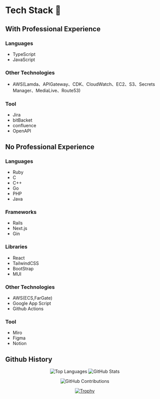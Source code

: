 # Tech Stack 🚀

## With Professional Experience
### Languages
- TypeScript
- JavaScript

### Other Technologies
- AWS(Lamda、APIGateway、CDK、CloudWatch、EC2、S3、Secrets Manager、MediaLive、Route53)

### Tool
- Jira
- bitBacket
- confluence
- OpenAPI

## No Professional Experience
### Languages
- Ruby
- C
- C++
- Go
- PHP
- Java

### Frameworks
- Rails
- Next.js
- Gin

### Libraries
- React
- TailwindCSS
- BootStrap
- MUI

### Other Technologies
- AWS(ECS,FarGate)
- Google App Script
- Github Actions

### Tool
- Miro
- Figma
- Notion


## Github History
<div align="center">

![Top Languages](https://github-readme-stats.vercel.app/api/top-langs/?username=j19015&layout=compact&show_icons=true&theme=onedark)
![GitHub Stats](https://github-readme-stats.vercel.app/api?username=j19015&theme=onedark&show_icons=true)

</div>

<div align="center">

![GitHub Contributions](https://github-readme-streak-stats.herokuapp.com/?user=j19015&theme=onedark)

</div>

<div align="center">

[![Trophy](https://github-profile-trophy.vercel.app/?username=j19015&theme=onedark&column=7)](https://github.com/ryo-ma/github-profile-trophy)

</div>
